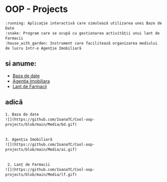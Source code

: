 
# OOP - Projects

    :running: Aplicaţie interactivă care simulează utilizarea unei Baze de Date
    :snake: Program care se ocupă cu gestionarea activității unui lant de Farmacii
    :house_with_garden: Instrument care facilitează organizarea mediului de lucru într-o Agenție Imobiliară


## si anume:

 - [Baza de date](https://github.com/IoanaTC/Cool-oop-projects/tree/main/Baza_de_date)
 - [Agentia Imobiliara](https://github.com/IoanaTC/Cool-oop-projects/tree/main/Agentie_Imobiliara)
 - [Lant de Farmacii](https://github.com/IoanaTC/Cool-oop-projects/tree/main/Lant_Farmacii)


## adică

    1. Baza de date
    ![](https://github.com/IoanaTC/Cool-oop-projects/blob/main/Media/bd.gif)


    3. Agenția Imobiliară
    ![](https://github.com/IoanaTC/Cool-oop-projects/blob/main/Media/ai.gif)


     2. Lanț de Farmacii
    ![](https://github.com/IoanaTC/Cool-oop-projects/blob/main/Media/lf.gif)


    

